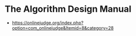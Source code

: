 # The Algorithm Design Manual

- https://onlinejudge.org/index.php?option=com_onlinejudge&Itemid=8&category=28